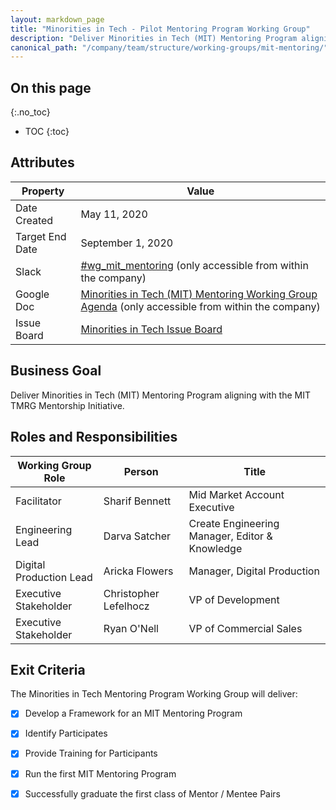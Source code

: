 ```yaml
---
layout: markdown_page
title: "Minorities in Tech - Pilot Mentoring Program Working Group"
description: "Deliver Minorities in Tech (MIT) Mentoring Program aligning with the MIT TMRG Mentorship Initiative. Learn more!"
canonical_path: "/company/team/structure/working-groups/mit-mentoring/"
---
```


## On this page
{:.no_toc}

- TOC
{:toc}

## Attributes
 
| Property        | Value           |
|-----------------|-----------------|
| Date Created    | May 11, 2020   |
| Target End Date | September 1, 2020  |
| Slack           | [#wg_mit_mentoring]() (only accessible from within the company) |
| Google Doc      | [Minorities in Tech (MIT) Mentoring Working Group Agenda](https://docs.google.com/document/d/1ILEd_ziRS9zbb2luQRr-C2eouc_TKsckTUP3pnkrZ5Y/edit) (only accessible from within the company) |
| Issue Board     | [Minorities in Tech Issue Board](https://gitlab.com/gitlab-com/diversity-and-inclusion/-/boards/1634805?label_name[]=ERG)|

## Business Goal

Deliver Minorities in Tech (MIT) Mentoring Program aligning with the MIT TMRG Mentorship Initiative.

## Roles and Responsibilities

| Working Group Role              | Person                | Title                                                        |
|---------------------------------|-----------------------|--------------------------------------------------------------|
| Facilitator                     | Sharif Bennett         |  Mid Market Account Executive |
| Engineering Lead | Darva Satcher           | Create Engineering Manager, Editor & Knowledge                           |
| Digital Production Lead | Aricka Flowers           | Manager, Digital Production                           |
| Executive Stakeholder           | Christopher Lefelhocz        | VP of Development         |
| Executive Stakeholder           | Ryan O'Nell          | VP of Commercial Sales     |                                         

## Exit Criteria

The Minorities in Tech Mentoring Program Working Group will deliver:
* [x] Develop a Framework for an MIT Mentoring Program
* [x] Identify Participates
* [x] Provide Training for Participants
* [x] Run the first MIT Mentoring Program
* [x] Successfully graduate the first class of Mentor / Mentee Pairs

 
